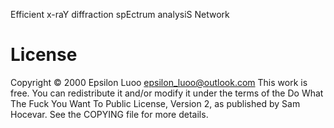 Efficient x-raY diffraction spEctrum analysiS Network

# License
Copyright © 2000 Epsilon Luoo <epsilon_luoo@outlook.com>
This work is free. You can redistribute it and/or modify it under the
terms of the Do What The Fuck You Want To Public License, Version 2,
as published by Sam Hocevar. See the COPYING file for more details.